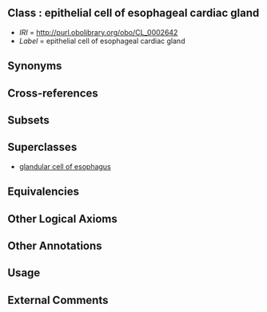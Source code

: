 
## Class : epithelial cell of esophageal cardiac gland

 * *IRI* = http://purl.obolibrary.org/obo/CL_0002642
 * *Label* = epithelial cell of esophageal cardiac gland

## Synonyms


## Cross-references


## Subsets


## Superclasses

 * [glandular cell of esophagus](../../CL/57/CL_0002657.md)

## Equivalencies


## Other Logical Axioms


## Other Annotations


## Usage


## External Comments

